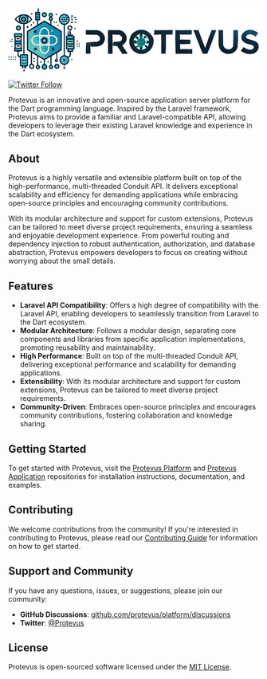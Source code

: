 <p align="center"><a href="https://laravel.com" target="_blank"><img src="https://raw.githubusercontent.com/protevus/branding/main/protevus-logo-bg.png"></a></p>

[![Twitter Follow](https://img.shields.io/twitter/follow/Protevus?style=social)](https://twitter.com/Protevus)

Protevus is an innovative and open-source application server platform for the Dart programming language. Inspired by the Laravel framework, Protevus aims to provide a familiar and Laravel-compatible API, allowing developers to leverage their existing Laravel knowledge and experience in the Dart ecosystem.

## About

Protevus is a highly versatile and extensible platform built on top of the high-performance, multi-threaded Conduit API. It delivers exceptional scalability and efficiency for demanding applications while embracing open-source principles and encouraging community contributions.

With its modular architecture and support for custom extensions, Protevus can be tailored to meet diverse project requirements, ensuring a seamless and enjoyable development experience. From powerful routing and dependency injection to robust authentication, authorization, and database abstraction, Protevus empowers developers to focus on creating without worrying about the small details.

## Features

- **Laravel API Compatibility**: Offers a high degree of compatibility with the Laravel API, enabling developers to seamlessly transition from Laravel to the Dart ecosystem.
- **Modular Architecture**: Follows a modular design, separating core components and libraries from specific application implementations, promoting reusability and maintainability.
- **High Performance**: Built on top of the multi-threaded Conduit API, delivering exceptional performance and scalability for demanding applications.
- **Extensibility**: With its modular architecture and support for custom extensions, Protevus can be tailored to meet diverse project requirements.
- **Community-Driven**: Embraces open-source principles and encourages community contributions, fostering collaboration and knowledge sharing.

## Getting Started

To get started with Protevus, visit the [Protevus Platform](https://github.com/protevus/platform) and [Protevus Application](https://github.com/protevus/protevus) repositories for installation instructions, documentation, and examples.

## Contributing

We welcome contributions from the community! If you're interested in contributing to Protevus, please read our [Contributing Guide](CONTRIBUTING.md) for information on how to get started.

## Support and Community

If you have any questions, issues, or suggestions, please join our community:

- **GitHub Discussions**: [github.com/protevus/platform/discussions](https://github.com/protevus/platform/discussions)
- **Twitter**: [@Protevus](https://twitter.com/Protevus)

## License

Protevus is open-sourced software licensed under the [MIT License](LICENSE).

